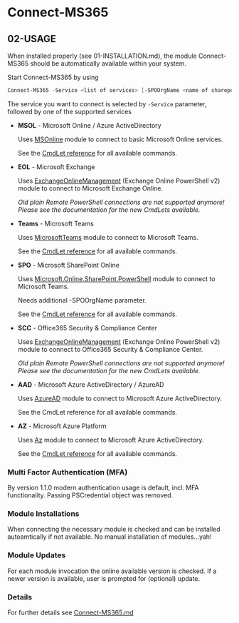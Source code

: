 # Connect-MS365

## 02-USAGE

When installed properly (see 01-INSTALLATION.md), the module Connect-MS365 should be automatically available within your system.

Start Connect-MS365 by using

```powershell
Connect-MS365 -Service <list of services> [-SPOOrgName <name of sharepoint org>]
```

The service you want to connect is selected by `-Service` parameter, followed by one of the supported services

* __MSOL__ - Microsoft Online / Azure ActiveDirectory

  Uses [MSOnline](https://docs.microsoft.com/powershell/azure/active-directory/overview?view=azureadps-1.0) module to connect to basic Microsoft Online services.

  See the [CmdLet reference](https://docs.microsoft.com/powershell/module/msonline) for all available commands.

* __EOL__ - Microsoft Exchange

  Uses [ExchangeOnlineManagement](https://docs.microsoft.com/powershell/exchange/exchange-online/exchange-online-powershell-v2/exchange-online-powershell-v2) (Exchange Online PowerShell v2) module to connect to Microsoft Exchange Online.

  _Old plain Remote PowerShell connections are not supported anymore! Please see the documentation for the new CmdLets available._

* __Teams__ - Microsoft Teams

  Uses [MicrosoftTeams](https://docs.microsoft.com/microsoftteams/teams-powershell-overview) module to connect to Microsoft Teams.

  See the [CmdLet reference](https://docs.microsoft.com/en-us/powershell/module/teams) for all available commands.

* __SPO__ - Microsoft SharePoint Online

  Uses [Microsoft.Online.SharePoint.PowerShell](https://docs.microsoft.com/en-us/powershell/sharepoint/sharepoint-online/introduction-sharepoint-online-management-shell) module to connect to Microsoft Teams.

  Needs additional -SPOOrgName parameter.

  See the [CmdLet reference](https://docs.microsoft.com/en-us/powershell/module/sharepoint-online/) for all available commands.

* __SCC__ - Office365 Security & Compliance Center

  Uses [ExchangeOnlineManagement](https://docs.microsoft.com/powershell/exchange/exchange-online/exchange-online-powershell-v2/exchange-online-powershell-v2) (Exchange Online PowerShell v2) module to connect to Office365 Security & Compliance Center.

  _Old plain Remote PowerShell connections are not supported anymore! Please see the documentation for the new CmdLets available._

* __AAD__ - Microsoft Azure ActiveDirectory / AzureAD

  Uses [AzureAD](https://docs.microsoft.com/en-us/powershell/azure/active-directory/overview) module to connect to Microsoft Azure ActiveDirectory.

  See the CmdLet reference for all available commands.

* __AZ__ - Microsoft Azure Platform

  Uses [Az](https://docs.microsoft.com/de-de/powershell/azure) module to connect to Microsoft Azure ActiveDirectory.

  See the [CmdLet reference](https://docs.microsoft.com/de-de/powershell/module/?view=azps-3.8.0) for all available commands.

### Multi Factor Authentication (MFA)

By version 1.1.0 modern authentication usage is default, incl. MFA functionality.
Passing PSCredential object was removed.

### Module Installations

When connecting the necessary module is checked and can be installed autoamtically if not available. No manual installation of modules...yah!

### Module Updates

For each module invocation the online available version is checked. If a newer version is available, user is prompted for (optional) update.

### Details

For further details see [Connect-MS365.md](Connect-MS365.md)
